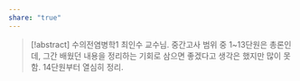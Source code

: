 ```yaml
---
share: "true"
---
```

>[!abstract] 수의전염병학1
>최인수 교수님.
>중간고사 범위 중 1~13단원은 총론인데, 그간 배웠던 내용을 정리하는 기회로 삼으면 좋겠다고 생각은 했지만 많이 못함.
>14단원부터 열심히 정리.


